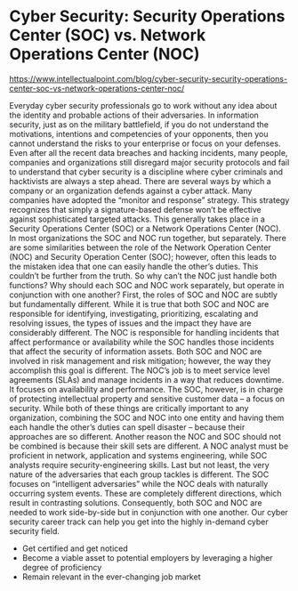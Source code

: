 # Cyber Security: Security Operations Center (SOC) vs. Network Operations Center (NOC)

<https://www.intellectualpoint.com/blog/cyber-security-security-operations-center-soc-vs-network-operations-center-noc/>

Everyday cyber security professionals go to work without any idea about the identity and probable actions of their adversaries. In information security, just as on the military battlefield, if you do not understand the motivations, intentions and competencies of your opponents, then you cannot understand the risks to your enterprise or focus on your defenses.
Even after all the recent data breaches and hacking incidents, many people, companies and organizations still disregard major security protocols and fail to understand that cyber security is a discipline where cyber criminals and hacktivists are always a step ahead.
There are several ways by which a company or an organization defends against a cyber attack. Many companies have adopted the “monitor and response” strategy. This strategy recognizes that simply a signature-based defense won’t be effective against sophisticated targeted attacks. This generally takes place in a Security Operations Center (SOC) or a Network Operations Center (NOC). In most organizations the SOC and NOC run together, but separately.
There are some similarities between the role of the Network Operation Center (NOC) and Security Operation Center (SOC); however, often this leads to the mistaken idea that one can easily handle the other’s duties. This couldn’t be further from the truth.
So why can’t the NOC just handle both functions? Why should each SOC and NOC work separately, but operate in conjunction with one another?
First, the roles of SOC and NOC are subtly but fundamentally different. While it is true that both SOC and NOC are responsible for identifying, investigating, prioritizing, escalating and resolving issues, the types of issues and the impact they have are considerably different.
The NOC is responsible for handling incidents that affect performance or availability while the SOC handles those incidents that affect the security of information assets.
Both SOC and NOC are involved in risk management and risk mitigation; however, the way they accomplish this goal is different.
The NOC’s job is to meet service level agreements (SLAs) and manage incidents in a way that reduces downtime. It focuses on availability and performance.
The SOC, however, is in charge of protecting intellectual property and sensitive customer data – a focus on security.
While both of these things are critically important to any organization, combining the SOC and NOC into one entity and having them each handle the other’s duties can spell disaster – because their approaches are so different.
Another reason the NOC and SOC should not be combined is because their skill sets are different.
A NOC analyst must be proficient in network, application and systems engineering, while SOC analysts require security-engineering skills.
Last but not least, the very nature of the adversaries that each group tackles is different. The SOC focuses on “intelligent adversaries” while the NOC deals with naturally occurring system events.
These are completely different directions, which result in contrasting solutions. Consequently, both SOC and NOC are needed to work side-by-side but in conjunction with one another.
Our cyber security career track can help you get into the highly in-demand cyber security field.
* Get certified and get noticed
* Become a viable asset to potential employers by leveraging a higher degree of proficiency
* Remain relevant in the ever-changing job market